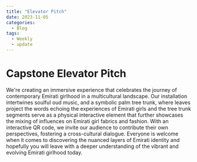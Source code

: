 ```yaml
---
title: "Elevator Pitch"
date: 2023-11-05
categories:
  - Blog
tags:
  - Weekly
  - update
---
```

# Capstone Elevator Pitch

We're creating an immersive experience that celebrates the journey of contemporary Emirati girlhood in a multicultural landscape. Our installation intertwines soulful oud music, and a symbolic palm tree trunk, where leaves project the words echoing the experiences of Emirati girls and the tree trunk segments serve as a physical interactive element that further showcases the mixing of influences on Emirati girl fabrics and fashion. With an interactive QR code, we invite our audience to contribute their own perspectives, fostering a cross-cultural dialogue. Everyone is welcome when it comes to discovering the nuanced layers of Emirati identity and hopefully you will leave with a deeper understanding of the vibrant and evolving Emirati girlhood today.